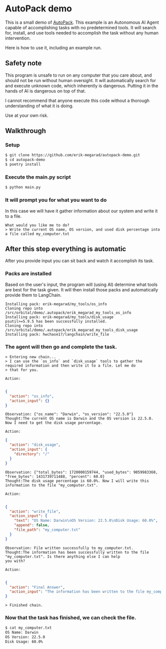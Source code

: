 # AutoPack demo

This is a small demo of [AutoPack](https://autopack.ai). This example is an Autonomous AI Agent capable of accomplishing
tasks with no predetermined tools. It will search for, install, and use tools needed to accomplish the task without
any human intervention.

Here is how to use it, including an example run.

## Safety note

This program is unsafe to run on any computer that you care about, and should not be run without human oversight. It
will automatically search for and execute unknown code, which inherently is dangerous. Putting it in the hands of AI
is dangerous on top of that.

I cannot recommend that anyone execute this code without a thorough understanding of what it is doing.

Use at your own risk.

## Walkthrough

### Setup

```bash
$ git clone https://github.com/erik-megarad/autopack-demo.git
$ cd autopack-demo
$ poetry install
```

### Execute the main.py script

```bash
$ python main.py
```

### It will prompt you for what you want to do

In this case we will have it gather information about our system and write it to a file.

```
What would you like me to do?
> Write the current OS name, OS version, and used disk percentage into a file called my_computer.txt
```

## After this step everything is automatic

After you provide input you can sit back and watch it accomplish its task.

### Packs are installed

Based on the user's input, the program will (using AI) determine what tools are best for the task given. It will
then install those packs and automatically provide them to LangChain.

```
Installing pack: erik-megarad/my_tools/os_info
Cloning repo into /src/orbital/demo/.autopack/erik_megarad_my_tools_os_info
Installing pack: erik-megarad/my_tools/disk_usage
psutil>=5.9.5 has been successfully installed.
Cloning repo into /src/orbital/demo/.autopack/erik_megarad_my_tools_disk_usage
Installing pack: hwchase17/langchain/write_file
```

### The agent will then go and complete the task.

```
> Entering new chain...
> I can use the `os_info` and `disk_usage` tools to gather the required information and then write it to a file. Let me do
> that for you.

Action:
```

```json

{
  "action": "os_info",
  "action_input": {}
}
```

```
Observation: {"os_name": "Darwin", "os_version": "22.5.0"}
Thought:The current OS name is Darwin and the OS version is 22.5.0. Now I need to get the disk usage percentage.

Action:
```

```json
{
  "action": "disk_usage",
  "action_input": {
    "directory": "/"
  }
}
```

```
Observation: {"total_bytes": 1720000159744, "used_bytes": 9059983360, "free_bytes": 1431739711488, "percent": 60.0}
Thought:The disk usage percentage is 60.0%. Now I will write this information to the file "my_computer.txt".

Action:
```

```json

{
  "action": "write_file",
  "action_input": {
    "text": "OS Name: Darwin\nOS Version: 22.5.0\nDisk Usage: 60.0%",
    "append": false,
    "file_path": "my_computer.txt"
  }
}
```

```
Observation: File written successfully to my_computer.txt.
Thought:The information has been successfully written to the file "my_computer.txt". Is there anything else I can help
you with?

Action:
```

```json

{
  "action": "Final Answer",
  "action_input": "The information has been written to the file my_computer.txt."
}
```

```
> Finished chain.
```

### Now that the task has finished, we can check the file.

```bash
$ cat my_computer.txt
OS Name: Darwin
OS Version: 22.5.0
Disk Usage: 60.0%
```